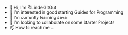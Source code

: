 - 👋 Hi, I’m @LindelGitGut
- 👀 I’m interested in good starting Guides for Programming
- 🌱 I’m currently learning Java
- 💞️ I’m looking to collaborate on some Starter Projects
- 📫 How to reach me ...

<!---
LindelGitGut/LindelGitGut is a ✨ special ✨ repository because its `README.md` (this file) appears on your GitHub profile.
You can click the Preview link to take a look at your changes.
--->
